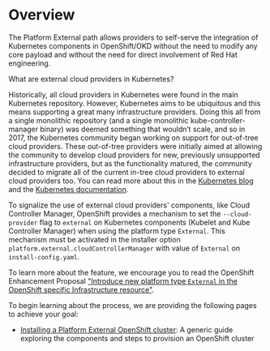 # Overview

The Platform External path allows providers to self-serve the integration of
Kubernetes components in OpenShift/OKD without the need to modify any core payload
and without the need for direct involvement of Red Hat engineering.

What are external cloud providers in Kubernetes?

Historically, all cloud providers in Kubernetes were found in the main Kubernetes repository.
However, Kubernetes aims to be ubiquitous and this means supporting a great many infrastructure
providers. Doing this all from a single monolithic repository (and a single monolithic kube-controller-manager
binary) was deemed something that wouldn’t scale, and so in 2017, the Kubernetes community began working
on support for out-of-tree cloud providers. These out-of-tree providers were initially aimed at
allowing the community to develop cloud providers for new, previously unsupported infrastructure providers,
but as the functionality matured, the community decided to migrate all of the current in-tree cloud providers
to external cloud providers too. You can read more about this in the
[Kubernetes blog](https://kubernetes.io/blog/2019/04/17/the-future-of-cloud-providers-in-kubernetes/)
and the [Kubernetes documentation](https://kubernetes.io/docs/concepts/architecture/cloud-controller/).

To signalize the use of external cloud providers' components, like Cloud Controller Manager, OpenShift provides
a mechanism to set the `--cloud-provider` flag to `external` on Kubernetes components (Kubelet and Kube Controller
Manager) when using the platform type `External`. This mechanism must be activated in the installer option
`platform.external.cloudControllerManager` with value of `External` on `install-config.yaml`.

To learn more about the feature, we encourage you to read the OpenShift Enhancement Proposal
["Introduce new platform type `External` in the OpenShift specific Infrastructure resource"](https://github.com/openshift/enhancements/blob/master/enhancements/cloud-integration/infrastructure-external-platform-type.md).

To begin learning about the process, we are providing the following pages to achieve your goal:

- [Installing a Platform External OpenShift cluster](./installing.md): A generic
  guide exploring the components and steps to provision an OpenShift cluster